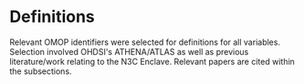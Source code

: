 # Definitions

Relevant OMOP identifiers were selected for definitions for all variables. Selection involved OHDSI's ATHENA/ATLAS as well as previous literature/work relating to the N3C Enclave. Relevant papers are cited within the subsections.
